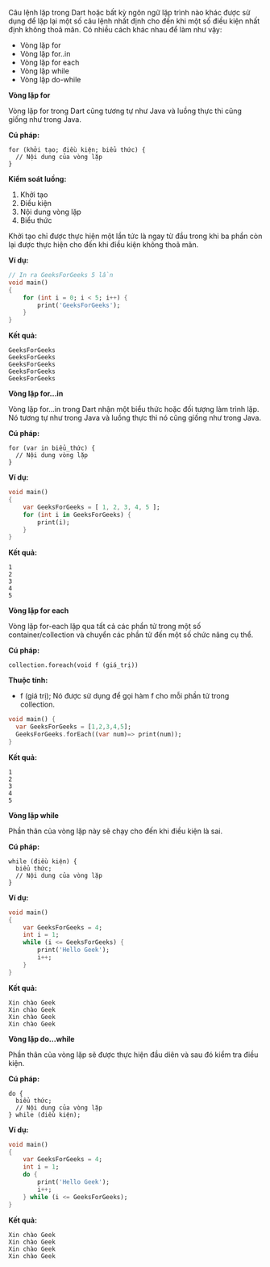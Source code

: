 Câu lệnh lặp trong Dart hoặc bất kỳ ngôn ngữ lặp trình nào khác được sử dụng để lặp lại một số câu lệnh nhất định cho đến khi một số điều kiện nhất định không thoã mãn. Có nhiều cách khác nhau để làm như vậy:
- Vòng lặp for
- Vòng lặp for..in
- Vòng lặp for each
- Vòng lặp while
- Vòng lặp do-while

**Vòng lặp for**

Vòng lặp for trong Dart cũng tương tự như Java và luồng thực thi cũng giống như trong Java.

**Cú pháp:**
```
for (khởi tạo; điều kiện; biểu thức) {
  // Nội dung của vòng lặp
}
```
**Kiểm soát luồng:**
1. Khởi tạo
2. Điều kiện
3. Nội dung vòng lặp
4. Biểu thức

Khởi tạo chỉ được thực hiện một lần tức là ngay từ đầu trong khi ba phần còn lại được thực hiện cho đến khi điều kiện không thoã mãn.

**Ví dụ:**
```Dart
// In ra GeeksForGeeks 5 lần
void main()
{
    for (int i = 0; i < 5; i++) {
        print('GeeksForGeeks');
    }
}
```
**Kết quả:**
```
GeeksForGeeks
GeeksForGeeks
GeeksForGeeks
GeeksForGeeks
GeeksForGeeks
```
**Vòng lặp for...in**

Vòng lặp for...in trong Dart nhận một biểu thức hoặc đối tượng làm trình lặp. Nó tương tự như trong Java và luồng thực thi nó cũng giống như trong Java.

**Cú pháp:**
```
for (var in biểu_thức) {
  // Nội dung vòng lặp
}
```
**Ví dụ:**
```Dart
void main()
{
    var GeeksForGeeks = [ 1, 2, 3, 4, 5 ];
    for (int i in GeeksForGeeks) {
        print(i);
    }
}
```
**Kết quả:**
```
1
2
3
4
5
```
**Vòng lặp for each**

Vòng lặp for-each lặp qua tất cả các phần tử trong một số container/collection và chuyển các phần tử đến một số chức năng cụ thể.

**Cú pháp:**
```
collection.foreach(void f (giá_trị))
```
**Thuộc tính:**
- f (giá trị); Nó được sử dụng để gọi hàm f cho mỗi phần tử trong collection.
```Dart
void main() {
  var GeeksForGeeks = [1,2,3,4,5];
  GeeksForGeeks.forEach((var num)=> print(num));
}
```
**Kết quả:**
```
1
2
3
4
5
```
**Vòng lặp while**

Phần thân của vòng lặp này sẽ chạy cho đến khi điều kiện là sai.

**Cú pháp:**
```
while (điều kiện) {
  biểu thức;
  // Nội dung của vòng lặp
}
```
**Ví dụ:**
```Dart
void main()
{
    var GeeksForGeeks = 4;
    int i = 1;
    while (i <= GeeksForGeeks) {
        print('Hello Geek');
        i++;
    }
}
```
**Kết quả:**
```
Xin chào Geek
Xin chào Geek
Xin chào Geek
Xin chào Geek
```
**Vòng lặp do...while**

Phần thân của vòng lặp sẽ được thực hiện đầu diên và sau đó kiểm tra điều kiện.

**Cú pháp:**
```
do {
  biểu thức;
  // Nội dung của vòng lặp
} while (điều kiện);
```
**Ví dụ:**
```Dart
void main()
{
    var GeeksForGeeks = 4;
    int i = 1;
    do {
        print('Hello Geek');
        i++;
    } while (i <= GeeksForGeeks);
}
```
**Kết quả:**
```
Xin chào Geek
Xin chào Geek
Xin chào Geek
Xin chào Geek
```